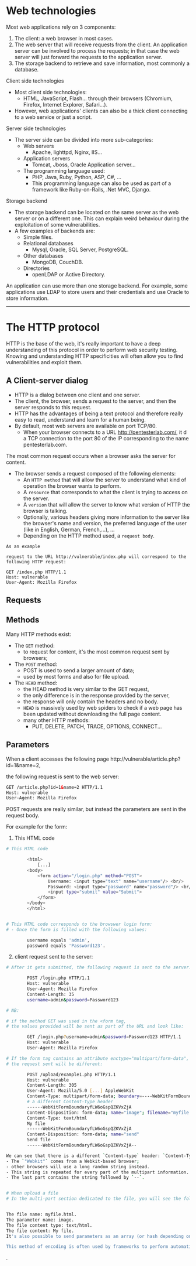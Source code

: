 






# Web technologies
Most web applications rely on 3 components:
1. The client: a web browser in most cases.
2. The web server that will receive requests from the client. An application server can be involved to process the requests; in that case the web server will just forward the requests to the application server.
3. The storage backend to retrieve and save information, most commonly a database.

Client side technologies
- Most client side technologies: 
  - HTML, JavaScript, Flash... through their browsers (Chromium, Firefox, Internet Explorer, Safari...). 
- However, web applications' clients can also be a thick client connecting to a web service or just a script.

Server side technologies
- The server side can be divided into more sub-categories:
  - Web servers
    - Apache, lighttpd, Nginx, IIS...
  - Application servers
    - Tomcat, Jboss, Oracle Application server...
  - The programming language used: 
    - PHP, Java, Ruby, Python, ASP, C#, ... 
    - This programming language can also be used as part of a framework like Ruby-on-Rails, .Net MVC, Django.

Storage backend
- The storage backend can be located on the same server as the web server or on a different one. This can explain weird behaviour during the exploitation of some vulnerabilities.
- A few examples of backends are:
  - Simple files.
  - Relational databases
    - Mysql, Oracle, SQL Server, PostgreSQL.
  - Other databases
    - MongoDB, CouchDB.
  - Directories
    - openLDAP or Active Directory.

An application can use more than one storage backend. For example, some applications use LDAP to store users and their credentials and use Oracle to store information.

---

# The HTTP protocol
HTTP is the base of the web, it's really important to have a deep understanding of this protocol in order to perform web security testing. Knowing and understanding HTTP specificities will often allow you to find vulnerabilities and exploit them.

## A Client-server dialog
- HTTP is a dialog between one client and one server. 
- The client, the browser, sends a request to the server, and then the server responds to this request. 
- HTTP has the advantages of being a text protocol and therefore really easy to read, understand and learn for a human being. 
- By default, most web servers are available on port TCP/80. 
  - When your browser connects to a URL http://pentesterlab.com/, it d a TCP connection to the port 80 of the IP corresponding to the name pentesterlab.com.

The most common request occurs when a browser asks the server for content.
- The browser sends a request composed of the following elements:
  - An `HTTP method` that will allow the server to understand what kind of operation the browser wants to perform.
  - A `resource` that corresponds to what the client is trying to access on the server.
  - A `version` that will allow the server to know what version of HTTP the browser is talking.
  - Optionally, various headers giving more information to the server like the browser's name and version, the preferred language of the user (like in English, German, French,...), ...
  - Depending on the HTTP method used, a `request body`.

```
As an example

request to the URL http://vulnerable/index.php will correspond to the following HTTP request:

GET /index.php HTTP/1.1
Host: vulnerable
User-Agent: Mozilla Firefox

```

## Requests

## Methods

Many HTTP methods exist:
- The `GET` method: 
  - to request for content, it's the most common request sent by browsers;
- The `POST` method: 
  - POST is used to send a larger amount of data; 
  - used by most forms and also for file upload.
- The `HEAD` method: 
  - the HEAD method is very similar to the GET request, 
  - the only difference is in the response provided by the server, 
  - the response will only contain the headers and no body. 
  - `HEAD` is massively used by web spiders to check if a web page has been updated without downloading the full page content.
  - many other HTTP methods: 
    - PUT, DELETE, PATCH, TRACE, OPTIONS, CONNECT... 
    
## Parameters

When a client accesses the following page http://vulnerable/article.php?id=1&name=2, 

the following request is sent to the web server:

```html
GET /article.php?id=1&name=2 HTTP/1.1
Host: vulnerable
User-Agent: Mozilla Firefox
```

POST requests are really similar, but instead the parameters are sent in the request body. 

For example for the form:

1. This HTML code

```bash
# This HTML code

        <html>
            [...] 
        <body>
            <form action="/login.php" method="POST">
                Username: <input type="text" name="username"/> <br/>
                Password: <input type="password" name="password"/> <br/>
                <input type="submit" value="Submit">
            </form>
        </body>
        </html>


# This HTML code corresponds to the browswer login form:
# - Once the form is filled with the following values:

        username equals 'admin',
        password equals 'Password123'.
```

2. client request sent to the server:

```bash
# After it gets submitted, the following request is sent to the server:

        POST /login.php HTTP/1.1
        Host: vulnerable
        User-Agent: Mozilla Firefox
        Content-Length: 35
        username=admin&password=Password123

# NB: 

# if the method GET was used in the <form tag, 
# the values provided will be sent as part of the URL and look like:

        GET /login.php?username=admin&password=Password123 HTTP/1.1
        Host: vulnerable
        User-Agent: Mozilla Firefox

# If the form tag contains an attribute enctype="multipart/form-data", 
# the request sent will be different:

        POST /upload/example1.php HTTP/1.1
        Host: vulnerable
        Content-Length: 305
        User-Agent: Mozilla/5.0 [...] AppleWebKit
        Content-Type: multipart/form-data; boundary=----WebKitFormBoundaryfLW6oGspQZKVxZjA
        # a different Content-type header
        ------WebKitFormBoundaryfLW6oGspQZKVxZjA
        Content-Disposition: form-data; name="image"; filename="myfile.html"
        Content-Type: text/html
        My file
        ------WebKitFormBoundaryfLW6oGspQZKVxZjA
        Content-Disposition: form-data; name="send"
        Send file
        ------WebKitFormBoundaryfLW6oGspQZKVxZjA--

We can see that there is a different `Content-type` header: `Content-Type: multipart/form-data; boundary=----WebKitFormBoundaryfLW6oGspQZKVxZjA`. 
- The `"Webkit"` comes from a Webkit-based browser; 
- other browsers will use a long random string instead. 
- This string is repeated for every part of the multipart information. 
- The last part contains the string followed by `--`.


# When upload a file
# In the multi-part section dedicated to the file, you will see the following information:


The file name: myfile.html.
The parameter name: image.
The file content type: text/html.
The file content: My file.
It's also possible to send parameters as an array (or hash depending on the parsing performed on the server side). You can for example use: /index.php?id[1]=0 to encode an array containing the value 0.

This method of encoding is often used by frameworks to perform automatic request to object mapping. For example, the following request: user[name]=louis&user[group]=1 will be mapped to an object User with the attribute name equal to louis and the attribute group mapped to 1. This automatic mapping can sometimes be exploited using attacks named mass-assignment. By sending additional parameters, you can, if the application does not protect against it, change attributes in the receiving object. In our previous example, you could for example add user[admin]=1 to the request and see if your user gets administrator privileges.
```



.